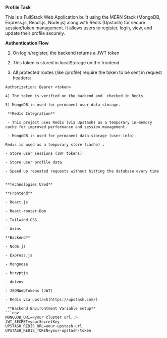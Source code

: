 **Profile Task**

This is a FullStack Web Application built using the MERN Stack (MongoDB, Express.js, React.js, Node.js) along with Redis (Upstash) for secure session/token management.
It allows users to register, login, view, and update their profile securely.

**Authentication Flow**

1) On login/register, the backend returns a JWT token

2) This token is stored in localStorage on the frontend.

3) All protected routes (like /profile) require the token to be sent in request headers:

```env
Authorization: Bearer <token>

4) The token is verified on the backend and  checked in Redis.

5) MongoDB is used for permanent user data storage.

 **Redis Integration**

 - This project uses Redis (via Upstash) as a temporary in-memory cache for improved performance and session management.

 - MongoDB is used for permanent data storage (user info).

Redis is used as a temporary store (cache) :

- Store user sessions (JWT tokens)

- Store user profile data

- Speed up repeated requests without hitting the database every time


**Technologies Used**

**Frontend**

- React.js 

- React-router-Dom

- Tailwind CSS

- Axios

**Backend**

- Node.js

- Express.js

- Mongoose

- bcryptjs

- dotenv

- JSONWebTokens (JWT)

- Redis via upstash(https://upstash.com/)

 **Backend Environtment Variable setup**
```env
MONGODB_URI=<your cluster url..>
JWT_SECRET=yourSecretKey
UPSTASH_REDIS_URL=your-upstash-url
UPSTASH_REDIS_TOKEN=your-upstash-token